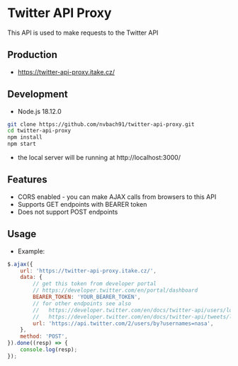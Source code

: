 # Twitter API Proxy
This API is used to make requests to the Twitter API

## Production
- https://twitter-api-proxy.itake.cz/

## Development
- Node.js 18.12.0
```bash
git clone https://github.com/nvbach91/twitter-api-proxy.git
cd twitter-api-proxy
npm install
npm start
```
- the local server will be running at http://localhost:3000/

## Features
- CORS enabled - you can make AJAX calls from browsers to this API
- Supports GET endpoints with BEARER token
- Does not support POST endpoints

## Usage
- Example:
```js
$.ajax({
    url: 'https://twitter-api-proxy.itake.cz/',
    data: {
        // get this token from developer portal
        // https://developer.twitter.com/en/portal/dashboard
        BEARER_TOKEN: 'YOUR_BEARER_TOKEN',
        // for other endpoints see also
        //   https://developer.twitter.com/en/docs/twitter-api/users/lookup/api-reference 
        //   https://developer.twitter.com/en/docs/twitter-api/tweets/lookup/api-reference
        url: 'https://api.twitter.com/2/users/by?usernames=nasa',
    },
    method: 'POST',
}).done((resp) => {
    console.log(resp);
});
```
